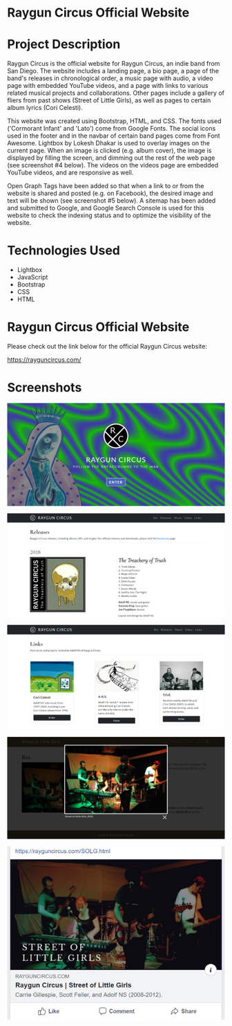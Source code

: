# Raygun Circus Official Website

# Project Description

Raygun Circus is the official website for Raygun Circus, an indie band from San Diego. The website includes a landing page, a bio page, a page of the band's releases in chronological order, a music page with audio, a video page with embedded YouTube videos, and a page with links to various related musical projects and collaborations. Other pages include a gallery of fliers from past shows (Street of Little Girls), as well as pages to certain album lyrics (Cori Celesti).

This website was created using Bootstrap, HTML, and CSS. The fonts used ('Cormorant Infant' and 'Lato') come from Google Fonts. The social icons used in the footer and in the navbar of certain band pages come from Font Awesome. Lightbox by Lokesh Dhakar is used to overlay images on the current page. When an image is clicked (e.g. album cover), the image is displayed by filling the screen, and dimming out the rest of the web page (see screenshot #4 below). The videos on the videos page are embedded YouTube videos, and are responsive as well.

Open Graph Tags have been added so that when a link to or from the website is shared and posted (e.g. on Facebook), the desired image and text will be shown (see screenshot #5 below). A sitemap has been added and submitted to Google, and Google Search Console is used for this website to check the indexing status and to optimize the visibility of the website.

# Technologies Used

* Lightbox
* JavaScript
* Bootstrap
* CSS
* HTML

# Raygun Circus Official Website

Please check out the link below for the official Raygun Circus website:

https://rayguncircus.com/

# Screenshots

![Screenshot 01](screenshots/raygunCircus-screenshot01.jpg "Landing Page")

![Screenshot 02](screenshots/raygunCircus-screenshot02.png "Releases Page")

![Screenshot 03](screenshots/raygunCircus-screenshot03.png "Links Page")

![Screenshot 04](screenshots/raygunCircus-screenshot04.png "Street of Little Girls Home Page")

![Screenshot 05](screenshots/raygunCircus-screenshot05.png "Detail of posted link on Facebook page")
